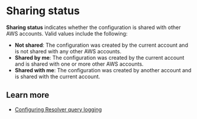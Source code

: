 # Sharing status<a name="resolver-query-log-sharing-not-supported"></a>

**Sharing status** indicates whether the configuration is shared with other AWS accounts\. Valid values include the following:
+ **Not shared**: The configuration was created by the current account and is not shared with any other AWS accounts\.
+ **Shared by me**: The configuration was created by the current account and is shared with one or more other AWS accounts\.
+ **Shared with me**: The configuration was created by another account and is shared with the current account\. 

## Learn more<a name="resolver-query-log-sharing-not-supported-learn-more"></a>
+ [Configuring Resolver query logging](https://docs.aws.amazon.com/Route53/latest/DeveloperGuide/resolver-query-logs.html#resolver-query-logs-configuring)